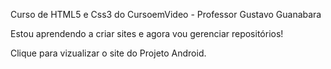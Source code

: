 Curso de HTML5 e Css3 do CursoemVideo - Professor Gustavo Guanabara

Estou aprendendo a criar sites e agora vou gerenciar repositórios!

<a heref="https://thamirislimadc.github.io/html-css/desafio010/index.html"> Clique para vizualizar o site do Projeto Android.</a>